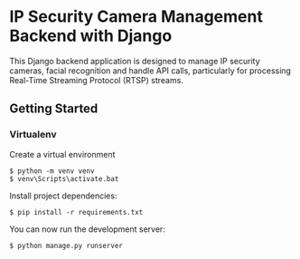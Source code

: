 # IP Security Camera Management Backend with Django

This Django backend application is designed to manage IP security cameras, facial recognition and handle API calls, particularly for processing Real-Time Streaming Protocol (RTSP) streams.

## Getting Started

### Virtualenv

Create a virtual environment

    $ python -m venv venv
    $ venv\Scripts\activate.bat
    
Install project dependencies:

    $ pip install -r requirements.txt
    
You can now run the development server:

    $ python manage.py runserver
